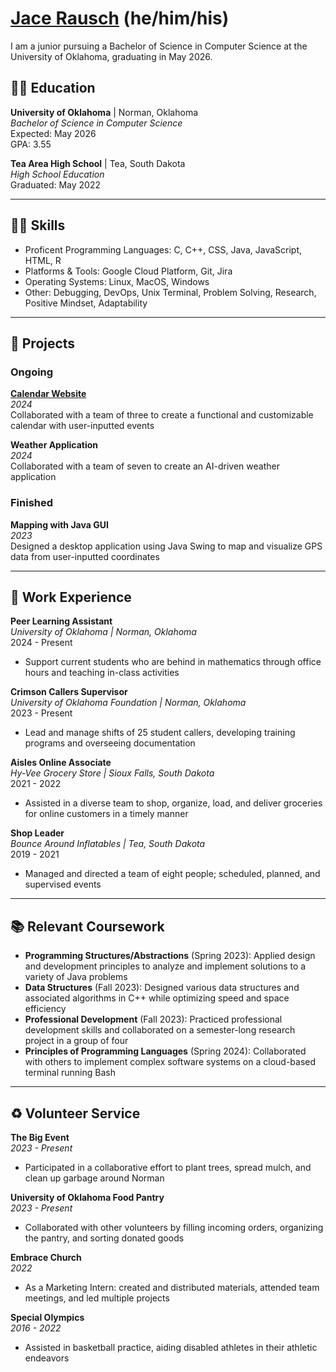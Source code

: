 # [Jace Rausch](mailto:jacerausch@gmail.com) (he/him/his)

I am a junior pursuing a Bachelor of Science in Computer Science at the University of Oklahoma, graduating in May 2026.

## 👨‍🎓 Education

**University of Oklahoma** | Norman, Oklahoma  
_Bachelor of Science in Computer Science_  
Expected: May 2026  
GPA: 3.55 

**Tea Area High School** | Tea, South Dakota  
_High School Education_  
Graduated: May 2022  

---

## 👨‍💻 Skills

- Proficent Programming Languages: C, C++, CSS, Java, JavaScript, HTML, R
- Platforms & Tools: Google Cloud Platform, Git, Jira
- Operating Systems: Linux, MacOS, Windows
- Other: Debugging, DevOps, Unix Terminal, Problem Solving, Research, Positive Mindset, Adaptability

---

## 🚀 Projects

### Ongoing

**[Calendar Website](https://github.com/jacers/CalendarApplication)**  
_2024_  
Collaborated with a team of three to create a functional and customizable calendar with user-inputted events

**Weather Application**  
_2024_  
Collaborated with a team of seven to create an AI-driven weather application

### Finished

**Mapping with Java GUI**  
_2023_  
Designed a desktop application using Java Swing to map and visualize GPS data from user-inputted coordinates

---

## 💼 Work Experience

**Peer Learning Assistant**  
_University of Oklahoma | Norman, Oklahoma_  
2024 - Present  
- Support current students who are behind in mathematics through office hours and teaching in-class activities

**Crimson Callers Supervisor**  
_University of Oklahoma Foundation | Norman, Oklahoma_  
2023 - Present  
- Lead and manage shifts of 25 student callers, developing training programs and overseeing documentation

**Aisles Online Associate**  
_Hy-Vee Grocery Store | Sioux Falls, South Dakota_  
2021 - 2022  
- Assisted in a diverse team to shop, organize, load, and deliver groceries for online customers in a timely manner

**Shop Leader**  
_Bounce Around Inflatables | Tea, South Dakota_  
2019 - 2021  
- Managed and directed a team of eight people; scheduled, planned, and supervised events

---

## 📚 Relevant Coursework

- **Programming Structures/Abstractions** (Spring 2023): Applied design and development principles to analyze and implement solutions to a variety of Java problems
- **Data Structures** (Fall 2023): Designed various data structures and associated algorithms in C++ while optimizing speed and space efficiency
- **Professional Development** (Fall 2023): Practiced professional development skills and collaborated on a semester-long research project in a group of four
- **Principles of Programming Languages** (Spring 2024): Collaborated with others to implement complex software systems on a cloud-based terminal running Bash

---

## ♻️ Volunteer Service

**The Big Event**  
_2023 - Present_  
- Participated in a collaborative effort to plant trees, spread mulch, and clean up garbage around Norman

**University of Oklahoma Food Pantry**  
_2023 - Present_  
- Collaborated with other volunteers by filling incoming orders, organizing the pantry, and sorting donated goods

**Embrace Church**  
_2022_  
- As a Marketing Intern: created and distributed materials, attended team meetings, and led multiple projects

**Special Olympics**  
_2016 - 2022_  
- Assisted in basketball practice, aiding disabled athletes in their athletic endeavors
